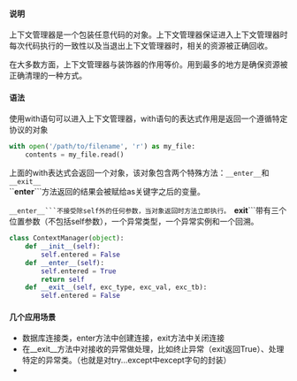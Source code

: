 #### 说明
上下文管理器是一个包装任意代码的对象。上下文管理器保证进入上下文管理器时每次代码执行的一致性以及当退出上下文管理器时，相关的资源被正确回收。

在大多数方面，上下文管理器与装饰器的作用等价。用到最多的地方是确保资源被正确清理的一种方式。

#### 语法
使用with语句可以进入上下文管理器，with语句的表达式作用是返回一个遵循特定协议的对象
```python
with open('/path/to/filename', 'r') as my_file:
    contents = my_file.read()
```
上面的with表达式会返回一个对象，该对象包含两个特殊方法：```__enter__```和```__exit__```  
``__enter__```方法返回的结果会被赋给as关键字之后的变量。

``__enter__```不接受除self外的任何参数，当对象返回时方法立即执行。
``__exit__```带有三个位置参数（不包括self参数），一个异常类型，一个异常实例和一个回溯。
```python
class ContextManager(object):
    def __init__(self):
        self.entered = False
    def __enter__(self):
        self.entered = True
        return self
    def __exit__(self, exc_type, exc_val, exc_tb):
        self.entered = False
```

#### 几个应用场景
- 数据库连接类，enter方法中创建连接，exit方法中关闭连接
- 在__exit__方法中对接收的异常做处理，比如终止异常（exit返回True）、处理特定的异常类。（也就是对try...except中except字句的封装）
- 